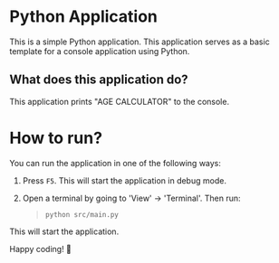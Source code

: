 Python Application
======================
This is a simple Python application. This application serves as a basic template for a console application using Python.

What does this application do?
-------------------------------
This application prints "AGE CALCULATOR" to the console.

# How to run?
You can run the application in one of the following ways:

1. Press `F5`. This will start the application in debug mode.

2. Open a terminal by going to 'View' -> 'Terminal'. Then run:
    > `python src/main.py`

This will start the application.

Happy coding! 🙂